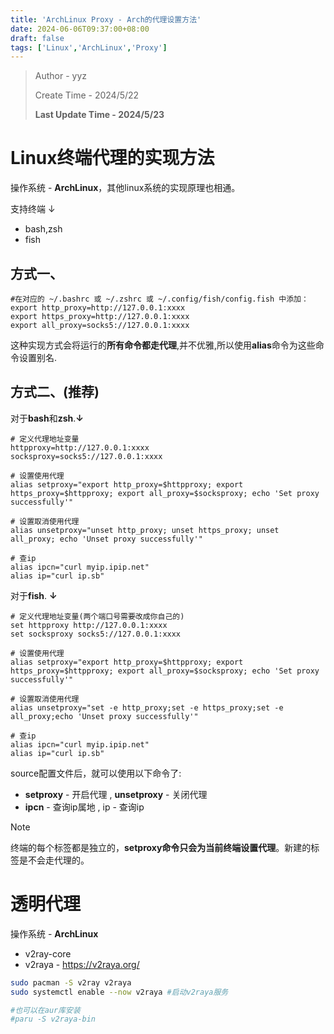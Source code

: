 ```yaml
---
title: 'ArchLinux Proxy - Arch的代理设置方法'
date: 2024-06-06T09:37:00+08:00
draft: false
tags: ['Linux','ArchLinux','Proxy']
---
```

> Author - yyz
>
> Create Time - 2024/5/22
>
> **Last Update Time - 2024/5/23**

# Linux终端代理的实现方法

操作系统 - **ArchLinux**，其他linux系统的实现原理也相通。

支持终端 ↓

- bash,zsh
- fish

## 方式一、

```shell
#在对应的 ~/.bashrc 或 ~/.zshrc 或 ~/.config/fish/config.fish 中添加：
export http_proxy=http://127.0.0.1:xxxx
export https_proxy=http://127.0.0.1:xxxx
export all_proxy=socks5://127.0.0.1:xxxx
```

这种实现方式会将运行的**所有命令都走代理**,并不优雅,所以使用**alias**命令为这些命令设置别名.

## 方式二、(推荐)

对于**bash**和**zsh**.**↓**

```shell
# 定义代理地址变量
httpproxy=http://127.0.0.1:xxxx
socksproxy=socks5://127.0.0.1:xxxx

# 设置使用代理
alias setproxy="export http_proxy=$httpproxy; export https_proxy=$httpproxy; export all_proxy=$socksproxy; echo 'Set proxy successfully'"

# 设置取消使用代理
alias unsetproxy="unset http_proxy; unset https_proxy; unset all_proxy; echo 'Unset proxy successfully'"

# 查ip
alias ipcn="curl myip.ipip.net"
alias ip="curl ip.sb"
```

对于**fish**. **↓**

```shell
# 定义代理地址变量(两个端口号需要改成你自己的)
set httpproxy http://127.0.0.1:xxxx
set socksproxy socks5://127.0.0.1:xxxx

# 设置使用代理
alias setproxy="export http_proxy=$httpproxy; export https_proxy=$httpproxy; export all_proxy=$socksproxy; echo 'Set proxy successfully'"

# 设置取消使用代理
alias unsetproxy="set -e http_proxy;set -e https_proxy;set -e all_proxy;echo 'Unset proxy successfully'"

# 查ip
alias ipcn="curl myip.ipip.net"
alias ip="curl ip.sb"
```

source配置文件后，就可以使用以下命令了:

- **setproxy** - 开启代理 , **unsetproxy** - 关闭代理
- **ipcn** - 查询ip属地 , ip - 查询ip

> [!NOTE]
>
> 终端的每个标签都是独立的，**setproxy命令只会为当前终端设置代理**。新建的标签是不会走代理的。



# 透明代理

操作系统 - **ArchLinux**

- v2ray-core
- v2raya - https://v2raya.org/

```bash
sudo pacman -S v2ray v2raya
sudo systemctl enable --now v2raya #启动v2raya服务

#也可以在aur库安装
#paru -S v2raya-bin

```



[^参考文章]: https://www.xiebruce.top/1061.html#i-2
